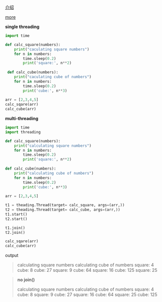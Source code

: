 [介绍](http://python.jobbole.com/87498/?repeat=w3tc)

[more ](http://python.jobbole.com/86917/)

**single threading**

```python
import time

def calc_square(numbers):
    print("caculating square numbers")
    for n in numbers:
        time.sleep(0.2)
        print('square:', n**2)
    
 def calc_cube(numbers):
    print("caculating cube of numbers")
    for n in numbers:
        time.sleep(0.2)
        print('cube:', n**3)
        
arr = [2,3,4,5]
calc_sqare(arr)
calc_cube(arr)
```

**multi-threading**

```python
import time
import threading

def calc_square(numbers):
    print("calculating square numbers")
    for n in numbers:
        time.sleep(0.2)
        print('square:', n**2)
    
def calc_cube(numbers):
    print("calculating cube of numbers")
    for n in numbers:
        time.sleep(0.2)
        print('cube:', n**3)
        
arr = [2,3,4,5]

t1 = theading.Thread(target= calc_square, args=(arr,))
t2 = theading.Thread(target= calc_cube, args=(arr,))
t1.start()
t2.start()

t1.join()
t2.join()

calc_sqare(arr)
calc_cube(arr)
```

output

> calculating square numbers
> calculating cube of numbers
> square: 4
> cube: 8
> cube: 27
> square: 9
> cube: 64
> square: 16
> cube: 125
> square: 25

>**no join()**
>
>calculating square numbers
>calculating cube of numbers
>square: 4
>cube: 8
>square: 9
>cube: 27
>square: 16
>cube: 64
>square: 25
>cube: 125

